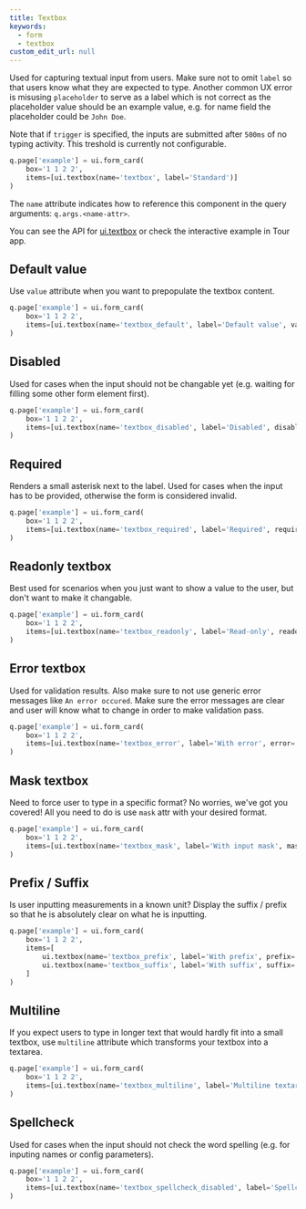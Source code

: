 ```yaml
---
title: Textbox
keywords:
  - form
  - textbox
custom_edit_url: null
---
```


Used for capturing textual input from users. Make sure not to omit `label` so that users
know what they are expected to type. Another common UX error is misusing `placeholder` to serve as
a label which is not correct as the placeholder value should be an example value, e.g. for name field
the placeholder could be `John Doe`.

Note that if `trigger` is specified, the inputs are submitted after `500ms` of no typing activity. This
treshold is currently not configurable.

```py
q.page['example'] = ui.form_card(
    box='1 1 2 2',
    items=[ui.textbox(name='textbox', label='Standard')]
)
```

The `name` attribute indicates how to reference this component in the query arguments: `q.args.<name-attr>`.

You can see the API for [ui.textbox](/docs/api/ui#textbox) or check the interactive example in Tour app.

## Default value

Use `value` attribute when you want to prepopulate the textbox content.

```py
q.page['example'] = ui.form_card(
    box='1 1 2 2',
    items=[ui.textbox(name='textbox_default', label='Default value', value='Default value')]
)
```

## Disabled

Used for cases when the input should not be changable yet (e.g. waiting for filling some other form element first).

```py
q.page['example'] = ui.form_card(
    box='1 1 2 2',
    items=[ui.textbox(name='textbox_disabled', label='Disabled', disabled=True)]
)
```

## Required

Renders a small asterisk next to the label. Used for cases when the input has to be provided,
otherwise the form is considered invalid.

```py
q.page['example'] = ui.form_card(
    box='1 1 2 2',
    items=[ui.textbox(name='textbox_required', label='Required', required=True)]
)
```

## Readonly textbox

Best used for scenarios when you just want to show a value to the user, but don't want to make it
changable.

```py
q.page['example'] = ui.form_card(
    box='1 1 2 2',
    items=[ui.textbox(name='textbox_readonly', label='Read-only', readonly=True)]
)
```

## Error textbox

Used for validation results. Also make sure to not use generic error messages like `An error occured`.
Make sure the error messages are clear and user will know what to change in order to make validation
pass.

```py
q.page['example'] = ui.form_card(
    box='1 1 2 2',
    items=[ui.textbox(name='textbox_error', label='With error', error='I have an error')]
)
```

## Mask textbox

Need to force user to type in a specific format? No worries, we've got you covered! All you need
to do is use `mask` attr with your desired format.

```py
q.page['example'] = ui.form_card(
    box='1 1 2 2',
    items=[ui.textbox(name='textbox_mask', label='With input mask', mask='(999) 999 - 9999')]
)
```

## Prefix / Suffix

Is user inputting measurements in a known unit? Display the suffix / prefix so that he is absolutely
clear on what he is inputting.

```py
q.page['example'] = ui.form_card(
    box='1 1 2 2',
    items=[
        ui.textbox(name='textbox_prefix', label='With prefix', prefix='http://'),
        ui.textbox(name='textbox_suffix', label='With suffix', suffix='cm'),
    ]
)
```

## Multiline

If you expect users to type in longer text that would hardly fit into a small textbox, use
`multiline` attribute which transforms your textbox into a textarea.

```py
q.page['example'] = ui.form_card(
    box='1 1 2 2',
    items=[ui.textbox(name='textbox_multiline', label='Multiline textarea', multiline=True)]
)
```

## Spellcheck

Used for cases when the input should not check the word spelling (e.g. for inputing names or config parameters).

```py
q.page['example'] = ui.form_card(
    box='1 1 2 2',
    items=[ui.textbox(name='textbox_spellcheck_disabled', label='Spellcheck disabled', spellcheck=False)]
)
```
